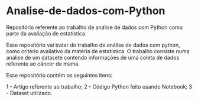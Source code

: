# Analise-de-dados-com-Python
Repositório referente ao trabalho de análise de dados com Python como parte da avaliação de estatística.

Esse repositório vai tratar do trabalho de análise de dados com python, como critério avaliativo da matéria de estatística. O trabalho consiste numa análise de um datasete contendo informações de uma coleta de dados referente ao câncer de mama.

Esse repositório contém os seguintes itens:

1 - Artigo referente ao trabalho;
2 - Código Python feito usando Notebook;
3 - Dataset utilizado.

